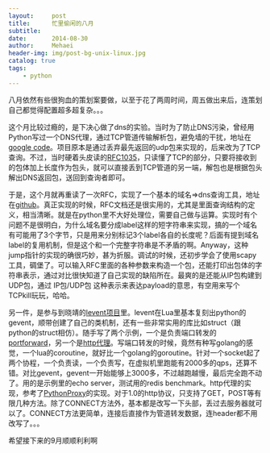 ```yaml
---
layout:     post
title:      忙里偷闲的八月
subtitle:   
date:       2014-08-30
author:     Mehaei
header-img: img/post-bg-unix-linux.jpg
catalog: true
tags:
    - python
---
```

八月依然有些很狗血的策划案要做，以至于花了两周时间，周五做出来后，连策划自己都觉得配置超多超复杂。。。

这个月比较过瘾的，是下决心做了dns的实验。当时为了防止DNS污染，曾经用Python写过一个DNS代理，通过TCP管道传输解析包，避免墙的干扰，地址在[google code](https://code.google.com/p/pydnsproxy/)。项目原本是通过丢弃最先返回的udp包来实现的，后来改为了TCP查询。不过，当时硬着头皮读的[RFC1035](https://www.ietf.org/rfc/rfc1035.txt)，只读懂了TCP的部分，只要将接收到的包体加上长度作为包头，就可以直接丢到TCP管道的另一端，解包也是根据包头解出DNS返回包，送回到查询者即可。

于是，这个月就再重读了一次RFC，实现了一个基本的域名=>dns查询工具，地址在[github](https://github.com/spin6lock/dns_experiment)。真正实现的时候，RFC文档还是很实用的，尤其是里面查询结构的定义，相当清晰。就是在python里不大好处理位，需要自己做与运算。实现时有个问题不是很明白，为什么域名要分成label这样的短字符串来实现，搞的一个域名有可能用了3个字节，只是用来分别标记3个label各自的长度呢？后面有提到域名label的复用机制，但是这个和一个完整字符串是不矛盾的啊。Anyway，这种jump指针的实现的确很巧妙，甚为折服。调试的时候，还初步学会了使用scapy工具，碉堡了。可以输入RFC里面的各种参数来构造一个包，还能打印出包体的字符串表示，通过对比很快知道了自己实现的缺陷所在。最爽的是还能从IP包构建到UDP包，通过 IP包/UDP包 这种表示来表达payload的意思，有空用来写个TCPkill玩玩，哈哈。

另一件，是参与到晓靖的[levent项目](https://github.com/xjdrew/levent.git)里。levent在Lua里基本复刻出python的gevent，顺带创建了自己的类机制，还有一些非常实用的库比如struct（跟python的struct相仿）。随手写了两个示例，一个是负责端口转发的[portforward](https://github.com/xjdrew/levent/blob/master/examples/portforward.lua)，另一个是[http代理](https://github.com/xjdrew/levent/blob/master/examples/http_proxy_server.lua)。写端口转发的时候，竟然有种写golang的感觉，一个lua的coroutine，就好比一个golang的goroutine。针对一个socket起了两个协程，一个负责读，一个负责写，在虚拟机里跑能有2000多的qps，还算不错。对比gevent，gevent一开始能够上3000多，不过越跑越慢，最后完全跑不动了。用的是示例里的echo server，测试用的redis benchmark。http代理的实现，参考了[PythonProxy](https://code.google.com/p/python-proxy/source/browse/trunk/PythonProxy.py)的实现。对于1.0的http协议，只支持了GET，POST等有限几种方法。除了CONNECT方法外，基本都是改写一下头部，丢过去服务器就可以了。CONNECT方法更简单，连接后直接作为管道转发数据，连header都不用改写了。。。

希望接下来的9月顺顺利利啊
